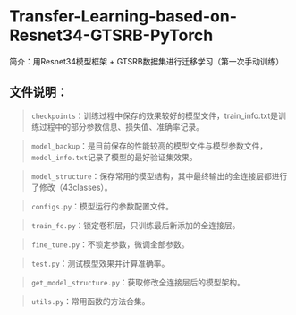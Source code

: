 # Transfer-Learning-based-on-Resnet34-GTSRB-PyTorch
简介：用Resnet34模型框架 + GTSRB数据集进行迁移学习（第一次手动训练）
## 文件说明：
> `checkpoints`：训练过程中保存的效果较好的模型文件，train_info.txt是训练过程中的部分参数信息、损失值、准确率记录。

> `model_backup`：是目前保存的性能较高的模型文件与模型参数文件，`model_info.txt`记录了模型的最好验证集效果。

> `model_structure`：保存常用的模型结构，其中最终输出的全连接层都进行了修改（43classes）。

> `configs.py`：模型运行的参数配置文件。

> `train_fc.py`：锁定卷积层，只训练最后新添加的全连接层。

> `fine_tune.py`：不锁定参数，微调全部参数。

> `test.py`：测试模型效果并计算准确率。

> `get_model_structure.py`：获取修改全连接层后的模型架构。

> `utils.py`：常用函数的方法合集。


